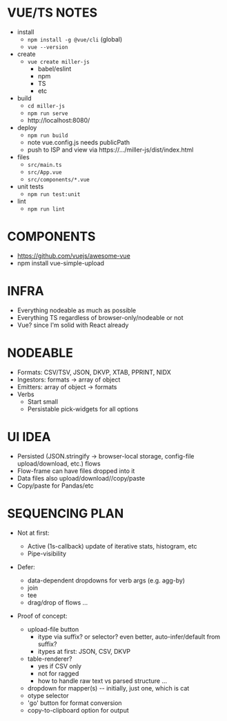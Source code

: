 # VUE/TS NOTES

* install
  * `npm install -g @vue/cli` (global)
  * `vue --version`
* create
  * `vue create miller-js`
    * babel/eslint
    * npm
    * TS
    * etc
* build
  * `cd miller-js`
  * `npm run serve`
  * http://localhost:8080/
* deploy
  * `npm run build`
  * note vue.config.js needs publicPath
  * push to ISP and view via https://.../miller-js/dist/index.html
* files
  * `src/main.ts`
  * `src/App.vue`
  * `src/components/*.vue`
* unit tests
  * `npm run test:unit`
* lint
  * `npm run lint`

# COMPONENTS

* https://github.com/vuejs/awesome-vue
* npm install vue-simple-upload

# INFRA

* Everything nodeable as much as possible
* Everything TS regardless of browser-only/nodeable or not
* Vue? since I'm solid with React already

# NODEABLE

* Formats: CSV/TSV, JSON, DKVP, XTAB, PPRINT, NIDX
* Ingestors: formats -> array of object
* Emitters: array of object -> formats
* Verbs
  - Start small
  - Persistable pick-widgets for all options

# UI IDEA

* Persisted (JSON.stringify -> browser-local storage, config-file upload/download, etc.) flows
* Flow-frame can have files dropped into it
* Data files also upload/download//copy/paste
* Copy/paste for Pandas/etc

# SEQUENCING PLAN

* Not at first:
  - Active (1s-callback) update of iterative stats, histogram, etc
  - Pipe-visibility

* Defer:
  - data-dependent dropdowns for verb args (e.g. agg-by)
  - join
  - tee
  - drag/drop of flows ...

* Proof of concept:
  * upload-file button
    - itype via suffix? or selector? even better, auto-infer/default from suffix?
    - itypes at first: JSON, CSV, DKVP
  * table-renderer?
    - yes if CSV only
    - not for ragged
    - how to handle raw text vs parsed structure ...
  * dropdown for mapper(s) -- initially, just one, which is cat
  * otype selector
  * 'go' button for format conversion
  * copy-to-clipboard option for output

